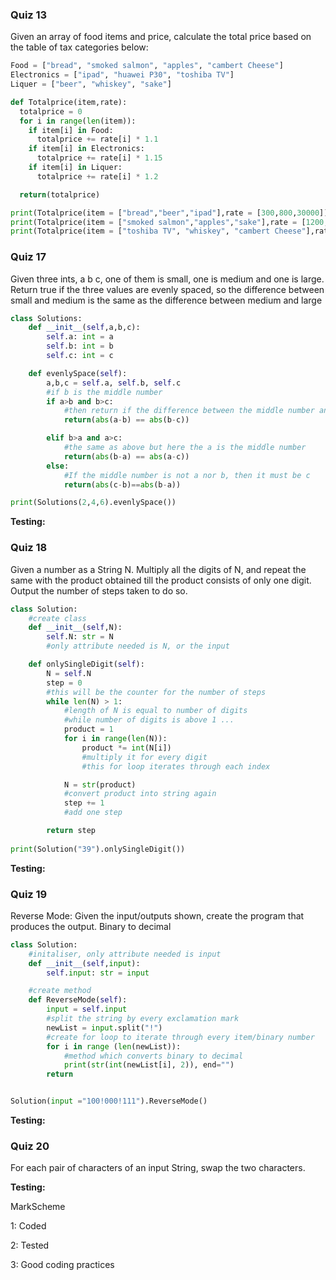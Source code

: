 ### Quiz 13
Given an array of food items and price, calculate the total price based on the table of tax categories below:
```py
Food = ["bread", "smoked salmon", "apples", "cambert Cheese"]
Electronics = ["ipad", "huawei P30", "toshiba TV"]
Liquer = ["beer", "whiskey", "sake"]

def Totalprice(item,rate): 
  totalprice = 0 
  for i in range(len(item)):
    if item[i] in Food: 
      totalprice += rate[i] * 1.1 
    if item[i] in Electronics: 
      totalprice += rate[i] * 1.15
    if item[i] in Liquer: 
      totalprice += rate[i] * 1.2

  return(totalprice)

print(Totalprice(item = ["bread","beer","ipad"],rate = [300,800,30000]))
print(Totalprice(item = ["smoked salmon","apples","sake"],rate = [1200,400,4000]))
print(Totalprice(item = ["toshiba TV", "whiskey", "cambert Cheese"],rate =[10200,2000,799]))
``` 


### Quiz 17 
Given three ints, a b c, one of them is small, one is medium and one is large. Return true if the three values are evenly spaced, so the difference between small and medium is the same as the difference between medium and large

``` py
class Solutions:
    def __init__(self,a,b,c):
        self.a: int = a
        self.b: int = b
        self.c: int = c

    def evenlySpace(self):
        a,b,c = self.a, self.b, self.c
        #if b is the middle number
        if a>b and b>c:
            #then return if the difference between the middle number and larger/smaller number are equal
            return(abs(a-b) == abs(b-c))

        elif b>a and a>c:
            #the same as above but here the a is the middle number
            return(abs(b-a) == abs(a-c))
        else:
            #If the middle number is not a nor b, then it must be c
            return(abs(c-b)==abs(b-a))

print(Solutions(2,4,6).evenlySpace())
``` 

**Testing:**


### Quiz 18 
Given a number as a String N. Multiply all the digits of N, and repeat the same with the product obtained till the product consists of only one digit. Output the number of steps taken to do so.
``` py 
class Solution:
    #create class 
    def __init__(self,N):
        self.N: str = N
        #only attribute needed is N, or the input 

    def onlySingleDigit(self):
        N = self.N
        step = 0
        #this will be the counter for the number of steps 
        while len(N) > 1:
            #length of N is equal to number of digits 
            #while number of digits is above 1 ... 
            product = 1
            for i in range(len(N)):
                product *= int(N[i])
                #multiply it for every digit 
                #this for loop iterates through each index 

            N = str(product)
            #convert product into string again 
            step += 1
            #add one step 

        return step
    
print(Solution("39").onlySingleDigit())


``` 


**Testing:**

### Quiz 19 
Reverse Mode: Given the input/outputs shown, create the program that produces the output. Binary to decimal
```py
class Solution:
    #initaliser, only attribute needed is input
    def __init__(self,input):
        self.input: str = input

    #create method
    def ReverseMode(self):
        input = self.input
        #split the string by every exclamation mark
        newList = input.split("!")
        #create for loop to iterate through every item/binary number
        for i in range (len(newList)):
            #method which converts binary to decimal
            print(str(int(newList[i], 2)), end="")
        return


Solution(input ="100!000!111").ReverseMode()
``` 


**Testing:**


### Quiz 20 
For each pair of characters of an input String, swap the two characters.


**Testing:**


MarkScheme

1: Coded

2: Tested

3: Good coding practices
